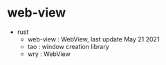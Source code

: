 # web-view

- rust
  - web-view : WebView, last update May 21 2021
  - tao : window creation library
  - wry : WebView